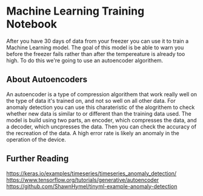 # Machine Learning Training Notebook

After you have 30 days of data from your freezer you can use it to train a Machine Learning model. The goal of this model is be able to warn you before the freezer fails rather than after the tempereature is already too high. To do this we're going to use an autoencoder algorithem.

## About Autoencoders

An autoencoder is a type of compression algorithem that work really well on the type of data it's trained on, and not so well on all other data. For anomaly detection you can use this charateristic of the alogrithem to check whether new data is similar to or different than the training data used. The model is build using two parts, an encoder, which compresses the data, and a decoder, which uncpresses the data. Then you can check the accuracy of the recreation of the data. A high error rate is likely an anomaly in the operation of the device.

## Further Reading
https://keras.io/examples/timeseries/timeseries_anomaly_detection/
https://www.tensorflow.org/tutorials/generative/autoencoder
https://github.com/ShawnHymel/tinyml-example-anomaly-detection